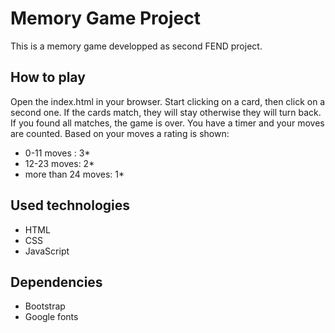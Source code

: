 # Memory Game Project

This is a memory game developped as second FEND project. 

## How to play

Open the index.html in your browser. Start clicking on a card, then click on a second one. If the cards match, they will stay otherwise they will turn back. If you found all matches, the game is over. You have a timer and your moves are counted. Based on your moves a rating is shown:

 - 0-11 moves : 3*
 - 12-23 moves: 2*
 - more than 24 moves: 1*

## Used technologies

- HTML
- CSS
- JavaScript

## Dependencies

- Bootstrap 
- Google fonts



